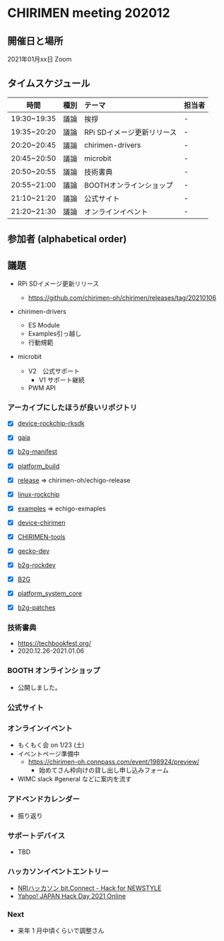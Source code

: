 # CHIRIMEN meeting 202012

## 開催日と場所
2021年01月xx日 Zoom

## タイムスケジュール
|時間|種別|テーマ|担当者|
|:----:|:----:|:----|:----|
|19:30~19:35|議論|挨拶|-|
|19:35~20:20|議論|RPi SDイメージ更新リリース|-|
|20:20~20:45|議論|chirimen-drivers|-|
|20:45~20:50|議論|microbit|-|
|20:50~20:55|議論|技術書典|-|
|20:55~21:00|議論|BOOTHオンラインショップ|-|
|21:10~21:20|議論|公式サイト|-|
|21:20~21:30|議論|オンラインイベント|-|

## 参加者 (alphabetical order)


## 議題
* RPi SDイメージ更新リリース
  - https://github.com/chirimen-oh/chirimen/releases/tag/20210106

* chirimen-drivers
  * ES Module 
  * Examples引っ越し
  * 行動規範
* microbit
  * V2　公式サポート
      * V1 サポート継続
  * PWM API

### アーカイブにしたほうが良いリポジトリ
- [x] [device-rockchip-rksdk](https://github.com/chirimen-oh/device-rockchip-rksdk)
- [x] [gaia](https://github.com/chirimen-oh/gaia)
- [x] [b2g-manifest](https://github.com/chirimen-oh/b2g-manifest)
- [x] [platform_build](https://github.com/chirimen-oh/platform_build)
- [x] [release](https://github.com/chirimen-oh/release) ⇒  chirimen-oh/echigo-release
- [x] [linux-rockchip](https://github.com/chirimen-oh/linux-rockchip)
- [x] [examples](https://github.com/chirimen-oh/examples) => echigo-exmaples
- [x] [device-chirimen](https://github.com/chirimen-oh/device-chirimen)
- [x] [CHIRIMEN-tools](https://github.com/chirimen-oh/CHIRIMEN-tools)
- [x] [gecko-dev](https://github.com/chirimen-oh/gecko-dev)
- [x] [b2g-rockdev](https://github.com/chirimen-oh/b2g-rockdev)
- [x] [B2G](https://github.com/chirimen-oh/B2G)
- [x] [platform_system_core](https://github.com/chirimen-oh/platform_system_core)
- [x] [b2g-patches](https://github.com/chirimen-oh/b2g-patches)


### 技術書典
- https://techbookfest.org/
- 2020.12.26-2021.01.06

### BOOTH オンラインショップ
- 公開しました。

### 公式サイト

### オンラインイベント
- もくもく会 on 1/23 (土)
- イベントページ準備中
  - https://chirimen-oh.connpass.com/event/198924/preview/
    - 始めてさん枠向けの貸し出し申し込みフォーム
- WIMC slack #general などに案内を流す


### アドベンドカレンダー
- 振り返り

### サポートデバイス
- TBD

### ハッカソンイベントエントリー
- [NRIハッカソン bit.Connect - Hack for NEWSTYLE](https://bitconnect.nri.co.jp/)
- [Yahoo! JAPAN Hack Day 2021 Online](https://hackday.jp/)

### Next

- 来年 1 月中頃くらいで調整さん
